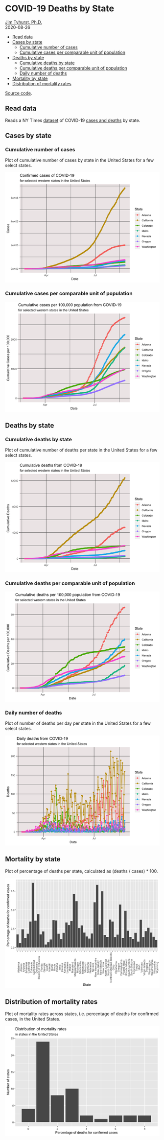 COVID-19 Deaths by State
================
[Jim Tyhurst, Ph.D.](https://www.jimtyhurst.com/)
<br>2020-08-26

-   [Read data](#read-data)
-   [Cases by state](#cases-by-state)
    -   [Cumulative number of cases](#cumulative-number-of-cases)
    -   [Cumulative cases per comparable unit of
        population](#cumulative-cases-per-comparable-unit-of-population)
-   [Deaths by state](#deaths-by-state)
    -   [Cumulative deaths by state](#cumulative-deaths-by-state)
    -   [Cumulative deaths per comparable unit of
        population](#cumulative-deaths-per-comparable-unit-of-population)
    -   [Daily number of deaths](#daily-number-of-deaths)
-   [Mortality by state](#mortality-by-state)
-   [Distribution of mortality rates](#distribution-of-mortality-rates)

[Source code](./covid19_deaths_by_state.Rmd).

Read data
---------

Reads a NY Times
[dataset](https://www.nytimes.com/interactive/2020/us/coronavirus-us-cases.html)
of COVID-19 [cases and
deaths](https://github.com/nytimes/covid-19-data/blob/master/us-states.csv)
by state.

Cases by state
--------------

### Cumulative number of cases

Plot of cumulative number of cases by state in the United States for a
few select states.

![](covid19_deaths_by_state_files/figure-gfm/cases_by_state-1.png)<!-- -->

### Cumulative cases per comparable unit of population

![](covid19_deaths_by_state_files/figure-gfm/cases_by_state_per_unit-1.png)<!-- -->

Deaths by state
---------------

### Cumulative deaths by state

Plot of cumulative number of deaths per state in the United States for a
few select states.

![](covid19_deaths_by_state_files/figure-gfm/deaths_by_state-1.png)<!-- -->

### Cumulative deaths per comparable unit of population

![](covid19_deaths_by_state_files/figure-gfm/deaths_by_state_per_unit-1.png)<!-- -->

### Daily number of deaths

Plot of number of deaths per day per state in the United States for a
few select states.

![](covid19_deaths_by_state_files/figure-gfm/daily_deaths_by_state-1.png)<!-- -->

Mortality by state
------------------

Plot of percentage of deaths per state, calculated as (deaths / cases)
\* 100.

![](covid19_deaths_by_state_files/figure-gfm/mortality_by_state-1.png)<!-- -->

Distribution of mortality rates
-------------------------------

Plot of mortality rates across states, i.e. percentage of deaths for
confirmed cases, in the United States.

![](covid19_deaths_by_state_files/figure-gfm/mortality_distribution-1.png)<!-- -->
